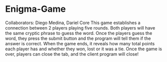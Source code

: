# Enigma-Game

Collaborators: Diego Medina, Dariel Core
This game establishes a connection between 2 players playing five rounds. Both players will have the same cryptic phrase to guess the word. Once the players guess the word, they press the submit button and the program will tell them if the answer is correct. When the game ends, it reveals how many total points each player has and whether they won, lost or it was a tie. Once the game is over, players can close the tab, and the client program will close!
